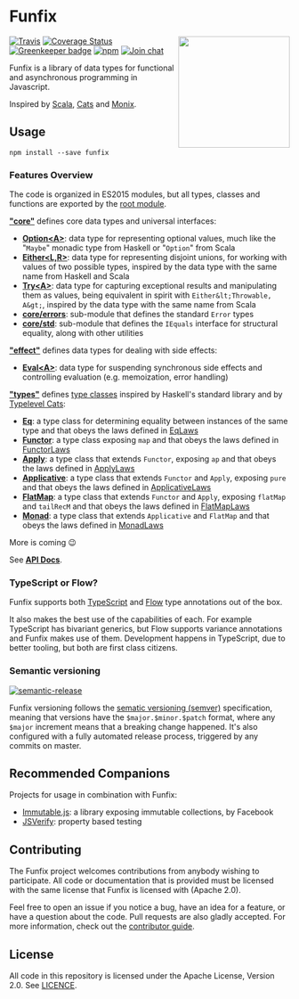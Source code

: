 # Funfix

<img src="https://funfix.org/public/logo/funfix-512.png" width="200" align="right" style="float:right; display: block; width:200px;" />

[![Travis](https://img.shields.io/travis/funfix/funfix.svg)](https://travis-ci.org/funfix/funfix)
[![Coverage Status](https://codecov.io/gh/funfix/funfix/coverage.svg?branch=master)](https://codecov.io/gh/funfix/funfix?branch=master)
[![Greenkeeper badge](https://badges.greenkeeper.io/funfix/funfix.svg)](https://greenkeeper.io/)
[![npm](https://img.shields.io/npm/v/funfix.svg)](https://www.npmjs.com/package/funfix)
[![Join chat](https://badges.gitter.im/funfix/funfix.svg)](https://gitter.im/funfix/funfix?utm_source=badge&utm_medium=badge&utm_campaign=pr-badge&utm_content=badge)

Funfix is a library of data types for functional and asynchronous
programming in Javascript.

Inspired by [Scala](http://www.scala-lang.org/), [Cats](http://typelevel.org/cats/)
and [Monix](https://monix.io/).

## Usage

```
npm install --save funfix
```

### Features Overview

The code is organized in ES2015 modules, but all types, 
classes and functions are exported by the 
[root module](https://funfix.org/api/modules/_funfix_.html).

**["core"](https://funfix.org/api/modules/_core_index_.html)** 
defines core data types and universal interfaces:

- **[Option&lt;A&gt;](https://funfix.org/api/classes/_core_disjunctions_.option.html)**: 
  data type for representing optional values, much like the "`Maybe`" 
  monadic type from Haskell or "`Option`" from Scala
- **[Either&lt;L,R&gt;](https://funfix.org/api/classes/_core_disjunctions_.either.html)**: 
  data type for representing disjoint unions, for working with values of 
  two possible types, inspired by the data type with the same name 
  from Haskell and Scala
- **[Try&lt;A&gt;](https://funfix.org/api/classes/_core_disjunctions_.try.html)**: 
  data type for capturing exceptional results and manipulating 
  them as values, being equivalent in spirit with `Either&lt;Throwable, A&gt;`,
  inspired by the data type with the same name from Scala
- **[core/errors](https://funfix.org/api/modules/_core_errors_.html)**: 
  sub-module that defines the standard `Error` types
- **[core/std](https://funfix.org/api/modules/_core_std_.html)**:
  sub-module that defines the `IEquals` interface for structural equality,
  along with other utilities

**["effect"](https://funfix.org/api/modules/_effect_index_.html)**
defines data types for dealing with side effects:

- **[Eval&lt;A&gt;](https://funfix.org/api/classes/_effect_eval_.try.html)**: 
  data type for suspending synchronous side effects and controlling 
  evaluation (e.g. memoization, error handling)

**["types"](https://funfix.org/api/modules/_types_index_.html)** 
defines [type classes](https://en.wikipedia.org/wiki/Type_class)
inspired by Haskell's standard library and by 
[Typelevel Cats](http://typelevel.org/cats/):

- **[Eq](https://funfix.org/api/classes/_types_eq_.eq.html)**: 
  a type class for determining equality between instances of the 
  same type and that obeys the laws defined in 
  [EqLaws](https://funfix.org/api/classes/_types_eq_.eqlaws.html)
- **[Functor](https://funfix.org/api/classes/_types_functor_.functor.html)**:
  a type class exposing `map` and that obeys the laws defined in 
  [FunctorLaws](https://funfix.org/api/classes/_types_functor_.functorlaws.html)
- **[Apply](https://funfix.org/api/classes/_types_applicative_.apply.html)**:
  a type class that extends `Functor`, exposing `ap` and that obeys 
  the laws defined in 
  [ApplyLaws](https://funfix.org/api/classes/_types_apply_.applylaws.html)
- **[Applicative](https://funfix.org/api/classes/_types_applicative_.applicative.html)**:
  a type class that extends `Functor` and `Apply`, exposing `pure` 
  and that obeys the laws defined in 
  [ApplicativeLaws](https://funfix.org/api/classes/_types_applicative_.applicativelaws.html)
- **[FlatMap](https://funfix.org/api/classes/_types_monad_.flatmap.html)**:
  a type class that extends `Functor` and `Apply`, exposing `flatMap` 
  and `tailRecM` and that obeys the laws defined in 
  [FlatMapLaws](https://funfix.org/api/classes/_types_monad_.flatmaplaws.html)
- **[Monad](https://funfix.org/api/classes/_types_monad_.monad.html)**:
  a type class that extends `Applicative` and `FlatMap`
  and that obeys the laws defined in 
  [MonadLaws](https://funfix.org/api/classes/_types_monad_.monadlaws.html)
    
More is coming 😉

See **[API Docs](https://funfix.org/api)**.

### TypeScript or Flow?

Funfix supports both [TypeScript](https://www.typescriptlang.org/) and [Flow](https://flow.org/) type annotations out of the box.

It also makes the best use of the capabilities of each. For example TypeScript has bivariant generics, but Flow supports variance annotations and Funfix makes use of them. Development happens in TypeScript, due to better tooling, but both are first class citizens.

### Semantic versioning

[![semantic-release](https://img.shields.io/badge/%20%20%F0%9F%93%A6%F0%9F%9A%80-semantic--release-e10079.svg)](https://github.com/semantic-release/semantic-release)

Funfix versioning follows the [sematic versioning (semver)](http://semver.org/) specification, meaning that versions have the `$major.$minor.$patch` format, where any `$major` increment means that a breaking change happened. It's also configured with a fully automated release process, triggered by any commits on master.

## Recommended Companions

Projects for usage in combination with Funfix:

- [Immutable.js](https://facebook.github.io/immutable-js/):
  a library exposing immutable collections, by Facebook
- [JSVerify](https://jsverify.github.io/):
  property based testing

## Contributing

The Funfix project welcomes contributions from anybody wishing to
participate.  All code or documentation that is provided must be
licensed with the same license that Funfix is licensed with (Apache
2.0).

Feel free to open an issue if you notice a bug, have an idea for a
feature, or have a question about the code. Pull requests are also
gladly accepted. For more information, check out the
[contributor guide](CONTRIBUTING.md).

## License

All code in this repository is licensed under the Apache License,
Version 2.0.  See [LICENCE](./LICENSE).

